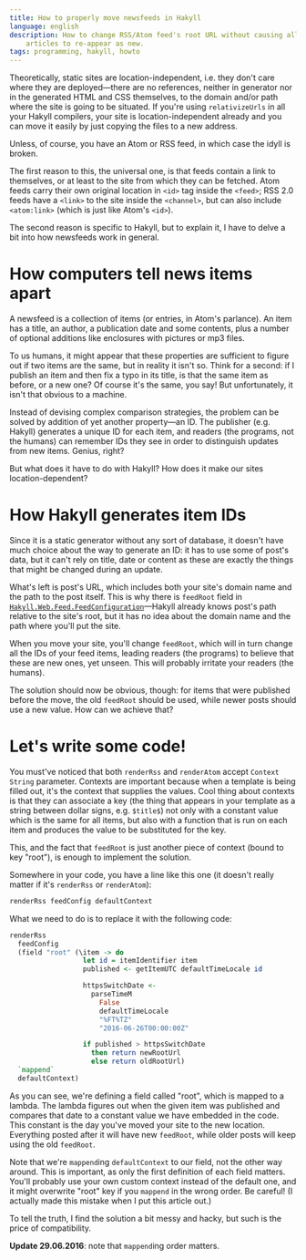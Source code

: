 ```yaml
---
title: How to properly move newsfeeds in Hakyll
language: english
description: How to change RSS/Atom feed's root URL without causing all the old
    articles to re-appear as new.
tags: programming, hakyll, howto
---
```


Theoretically, static sites are location-independent, i.e. they don't care where
they are deployed—there are no references, neither in generator nor in the
generated HTML and CSS themselves, to the domain and/or path where the site is
going to be situated. If you're using `relativizeUrls` in all your Hakyll
compilers, your site is location-independent already and you can move it easily
by just copying the files to a new address.

Unless, of course, you have an Atom or RSS feed, in which case the idyll is
broken.

The first reason to this, the universal one, is that feeds contain a link to
themselves, or at least to the site from which they can be fetched. Atom feeds
carry their own original location in `<id>` tag inside the `<feed>`; RSS 2.0
feeds have a `<link>` to the site inside the `<channel>`, but can also include
`<atom:link>` (which is just like Atom's `<id>`).

The second reason is specific to Hakyll, but to explain it, I have to delve
a bit into how newsfeeds work in general.

# How computers tell news items apart

A newsfeed is a collection of items (or entries, in Atom's parlance). An item
has a title, an author, a publication date and some contents, plus a number of
optional additions like enclosures with pictures or mp3 files.

To us humans, it might appear that these properties are sufficient to figure out
if two items are the same, but in reality it isn't so. Think for a second: if
I publish an item and then fix a typo in its title, is that the same item as
before, or a new one? Of course it's the same, you say! But unfortunately, it
isn't that obvious to a machine.

Instead of devising complex comparison strategies, the problem can be solved by
addition of yet another property—an ID. The publisher (e.g. Hakyll) generates
a unique ID for each item, and readers (the programs, not the humans) can
remember IDs they see in order to distinguish updates from new items. Genius,
right?

But what does it have to do with Hakyll? How does it make our sites
location-dependent?

# How Hakyll generates item IDs

Since it is a static generator without any sort of database, it doesn't have
much choice about the way to generate an ID: it has to use some of post's data,
but it can't rely on title, date or content as these are exactly the things that
might be changed during an update.

What's left is post's URL, which includes both your site's domain name and the
path to the post itself. This is why there is `feedRoot` field in
[`Hakyll.Web.Feed.FeedConfiguration`][feedconfiguration]—Hakyll already knows
post's path relative to the site's root, but it has no idea about the domain
name and the path where you'll put the site.

When you move your site, you'll change `feedRoot`, which will in turn change all
the IDs of your feed items, leading readers (the programs) to believe that these
are new ones, yet unseen. This will probably irritate your readers (the humans).

The solution should now be obvious, though: for items that were published before
the move, the old `feedRoot` should be used, while newer posts should use a new
value. How can we achieve that?

# Let's write some code!

You must've noticed that both `renderRss` and `renderAtom` accept `Context
String` parameter. Contexts are important because when a template is being
filled out, it's the context that supplies the values. Cool thing about contexts
is that they can associate a key (the thing that appears in your template as
a string between dollar signs, e.g. `$title$`) not only with a constant value
which is the same for all items, but also with a function that is run on each
item and produces the value to be substituted for the key.

This, and the fact that `feedRoot` is just another piece of context (bound to
key "root"), is enough to implement the solution.

Somewhere in your code, you have a line like this one (it doesn't really matter
if it's `renderRss` or `renderAtom`):

```haskell
renderRss feedConfig defaultContext
```

What we need to do is to replace it with the following code:

```haskell
renderRss
  feedConfig
  (field "root" (\item -> do
                  let id = itemIdentifier item
                  published <- getItemUTC defaultTimeLocale id

                  httpsSwitchDate <-
                    parseTimeM
                      False
                      defaultTimeLocale
                      "%FT%TZ"
                      "2016-06-26T00:00:00Z"

                  if published > httpsSwitchDate
                    then return newRootUrl
                    else return oldRootUrl)
  `mappend`
  defaultContext)
```

As you can see, we're defining a field called "root", which is mapped to
a lambda. The lambda figures out when the given item was published and compares
that date to a constant value we have embedded in the code. This constant is
the day you've moved your site to the new location. Everything posted after it
will have new `feedRoot`, while older posts will keep using the old `feedRoot`.

Note that we're `mappend`ing `defaultContext` to our field, not the other way
around. This is important, as only the first definition of each field matters.
You'll probably use your own custom context instead of the default one, and it
might overwrite "root" key if you `mappend` in the wrong order. Be careful! (I
actually made this mistake when I put this article out.)

To tell the truth, I find the solution a bit messy and hacky, but such is the
price of compatibility.

**Update 29.06.2016**: note that `mappend`ing order matters.

[feedconfiguration]: https://hackage.haskell.org/package/hakyll-4.7.5.1/docs/Hakyll-Web-Feed.html#t:FeedConfiguration
